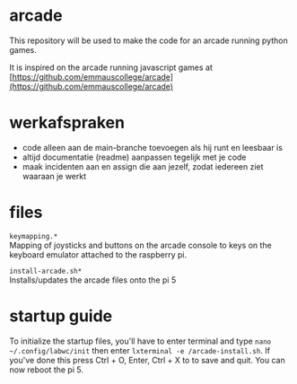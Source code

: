# arcade

This repository will be used to make the code for an arcade running python games.

It is inspired on the arcade running javascript games at [https://github.com/emmauscollege/arcade](https://github.com/emmauscollege/arcade)

# werkafspraken
- code alleen aan de main-branche toevoegen als hij runt en leesbaar is
- altijd documentatie (readme) aanpassen tegelijk met je code
- maak incidenten aan en assign die aan jezelf, zodat iedereen ziet waaraan je werkt

# files
`keymapping.*`<br>
Mapping of joysticks and buttons on the arcade console to keys on the keyboard emulator attached to the raspberry pi.

`install-arcade.sh*`<br>
Installs/updates the arcade files onto the pi 5

# startup guide

To initialize the startup files, you'll have to enter terminal and type `nano ~/.config/labwc/init` then enter `lxterminal -e /arcade-install.sh`. If you've done this press Ctrl + O, Enter, Ctrl + X to to save and quit. You can now reboot the pi 5.
